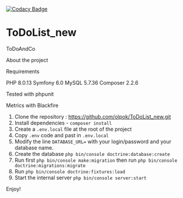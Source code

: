 [![Codacy Badge](https://app.codacy.com/project/badge/Grade/8e2cbee22dad49e8983645203eeea229)](https://www.codacy.com/gh/olpok/ToDoList_new/dashboard?utm_source=github.com&amp;utm_medium=referral&amp;utm_content=olpok/ToDoList_new&amp;utm_campaign=Badge_Grade)

# ToDoList_new

ToDoAndCo

About the project

Requirements

PHP 8.0.13 
Symfony 6.0 
MySQL 5.7.36 
Composer 2.2.6

Tested with phpunit

Metrics with Blackfire

1. Clone the repository : https://github.com/olpok/ToDoList_new.git
2. Install dependencies - `composer install`
3. Create a `.env.local` file at the root of the project
4. Copy `.env` code and past in `.env.local`
5. Modify the line `DATABASE_URL=` with your login/password and your database name.
6. Create the database `php bin/console doctrine:database:create`
7. Run first `php bin/console make:migration` then run `php bin/console doctrine:migrations:migrate`
8. Run `php bin/console doctrine:fixtures:load`
9. Start the internal server `php bin/console server:start`

Enjoy!
